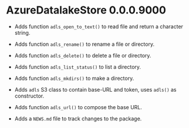 # AzureDatalakeStore 0.0.0.9000

* Adds function `adls_open_to_text()` to read file and return a character string.

* Adds function `adls_rename()` to rename a file or directory.

* Adds function `adls_delete()` to delete a file or directory.

* Adds function `adls_list_status()` to list a directory.

* Adds function `adls_mkdirs()` to make a directory.

* Adds `adls` S3 class to contain base-URL and token, uses `adls()` as constructor.

* Adds function `adls_url()` to compose the base URL.

* Adds a `NEWS.md` file to track changes to the package.



